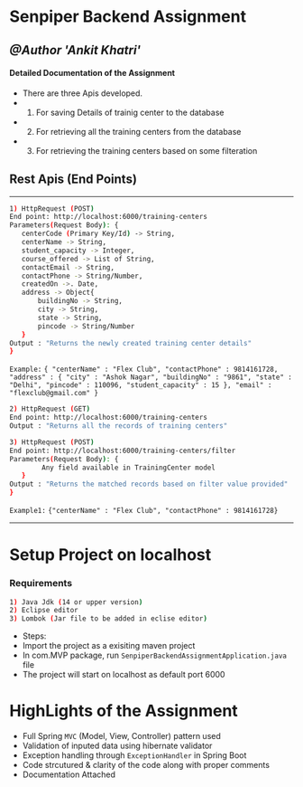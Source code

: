 # Senpiper Backend Assignment
## _@Author 'Ankit Khatri'_

#### Detailed Documentation of the Assignment

- There are three Apis developed.
- 1) For saving Details of trainig center to the database
- 2) For retrieving all the training centers from the database
- 3) For retrieving the training centers based on some filteration

## Rest Apis (End Points)
---------------------------------------------
```sh
1) HttpRequest (POST)
End point: http://localhost:6000/training-centers
Parameters(Request Body): {
   centerCode (Primary Key/Id) -> String, 
   centerName -> String,
   student_capacity -> Integer,
   course_offered -> List of String,
   contactEmail -> String,
   contactPhone -> String/Number,
   createdOn ->. Date,
   address -> Object{
       buildingNo -> String,
       city -> String,
       state -> String,
       pincode -> String/Number
   }
Output : "Returns the newly created training center details"
}
```

`Example:` `{
  "centerName" : "Flex Club",
  "contactPhone" : 9814161728,
  "address" : {
    "city" : "Ashok Nagar",
    "buildingNo" : "9861",
    "state" : "Delhi",
    "pincode" : 110096,
    "student_capacity" : 15
  },
  "email" : "flexclub@gmail.com"
}`

```sh
2) HttpRequest (GET)
End point: http://localhost:6000/training-centers
Output : "Returns all the records of training centers"
```

```sh
3) HttpRequest (POST)
End point: http://localhost:6000/training-centers/filter
Parameters(Request Body): {
        Any field available in TrainingCenter model
   }
Output : "Returns the matched records based on filter value provided"
}
```
`Example1:` `{"centerName" : "Flex Club", "contactPhone" : 9814161728}`

------------------------------------------
# Setup Project on localhost

### Requirements
```sh
1) Java Jdk (14 or upper version)
2) Eclipse editor
3) Lombok (Jar file to be added in eclise editor)
```

- Steps:
- Import the project as a exisiting maven project
- In com.MVP package, run `SenpiperBackendAssignmentApplication.java` file
- The project will start on localhost as default port 6000

# HighLights of the Assignment
- Full Spring `MVC` (Model, View, Controller) pattern used 
- Validation of inputed data using hibernate validator
- Exception handling through `ExceptionHandler` in Spring Boot
- Code strcutured & clarity of the code along with proper comments
- Documentation Attached
